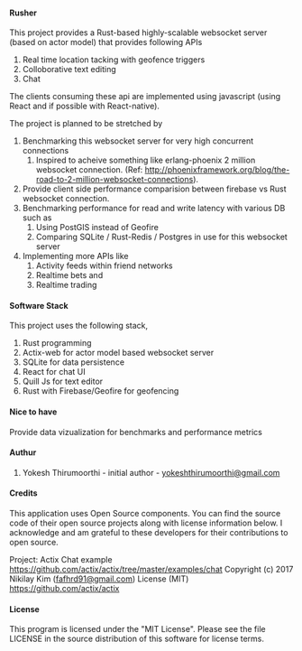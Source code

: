#### Rusher
This project provides a Rust-based highly-scalable websocket server (based on actor model) that provides following APIs

1. Real time location tacking with geofence triggers
2. Colloborative text editing
3. Chat

The clients consuming these api are implemented using javascript (using React and if possible with React-native).

The project is planned to be stretched by
1. Benchmarking this websocket server for very high concurrent connections
    1. Inspired to acheive something like erlang-phoenix 2 million websocket connection. (Ref: http://phoenixframework.org/blog/the-road-to-2-million-websocket-connections).
2. Provide client side performance comparision between firebase vs Rust websocket connection.
3. Benchmarking performance for read and write latency with various DB such as 
    1. Using PostGIS instead of Geofire
    2. Comparing SQLite / Rust-Redis / Postgres in use for this websocket server
3. Implementing more APIs like
    1. Activity feeds within friend networks
    2. Realtime bets and
    3. Realtime trading

#### Software Stack

This project uses the following stack,
1. Rust programming
2. Actix-web for actor model based websocket server
3. SQLite for data persistence
4. React for chat UI
5. Quill Js for text editor
6. Rust with Firebase/Geofire for geofencing


#### Nice to have

Provide data vizualization for benchmarks and performance metrics

#### Authur

1. Yokesh Thirumoorthi - initial author - yokeshthirumoorthi@gmail.com

#### Credits
This application uses Open Source components. You can find the source code of their open source projects along with license information below. I acknowledge and am grateful to these developers for their contributions to open source.

Project: Actix Chat example https://github.com/actix/actix/tree/master/examples/chat
Copyright (c) 2017 Nikilay Kim (fafhrd91@gmail.com)
License (MIT) https://github.com/actix/actix

#### License

This program is licensed under the "MIT License". Please see the file LICENSE in the source distribution of this software for license terms.

